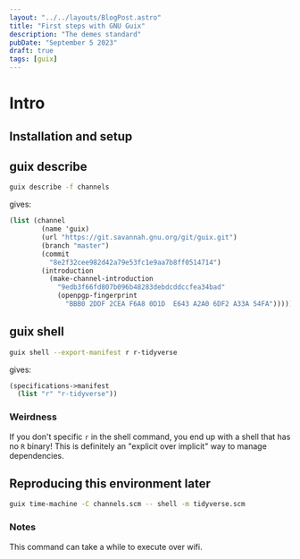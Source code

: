 ```yaml
---
layout: "../../layouts/BlogPost.astro"
title: "First steps with GNU Guix"
description: "The demes standard"
pubDate: "September 5 2023"
draft: true
tags: [guix]
---
```


# Intro

## Installation and setup

## guix describe

```sh
guix describe -f channels
``` 

gives:

```scheme
(list (channel
        (name 'guix)
        (url "https://git.savannah.gnu.org/git/guix.git")
        (branch "master")
        (commit
          "8e2f32cee982d42a79e53fc1e9aa7b8ff0514714")
        (introduction
          (make-channel-introduction
            "9edb3f66fd807b096b48283debdcddccfea34bad"
            (openpgp-fingerprint
              "BBB0 2DDF 2CEA F6A8 0D1D  E643 A2A0 6DF2 A33A 54FA")))))
```

## guix shell

```sh
guix shell --export-manifest r r-tidyverse
````

gives:

```scheme
(specifications->manifest
  (list "r" "r-tidyverse"))
```

### Weirdness

If you don't specific `r` in the shell command, you end up with a shell that has no `R` binary!
This is definitely an "explicit over implicit" way to manage dependencies.

## Reproducing this environment later

```sh
guix time-machine -C channels.scm -- shell -m tidyverse.scm
```

### Notes

This command can take a while to execute over wifi.


